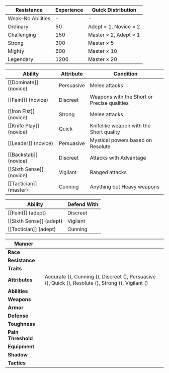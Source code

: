 | Resistance        | Experience | Quick Distribution    |
| ----------------- | ---------- | --------------------- |
| Weak–No Abilities | -          | -                     |
| Ordinary          | 50         | Adept × 1, Novice × 2 |
| Challenging       | 150        | Master × 2, Adept × 1 |
| Strong            | 300        | Master × 5            |
| Mighty            | 600        | Master × 10           |
| Legendary         | 1200       | Master × 20           |

| Ability                  | Attribute  | Condition                                   |
| ------------------------ | ---------- | ------------------------------------------- |
| [[Dominate]] (novice)    | Persuasive | Melee attacks                               |
| [[Feint]] (novice)       | Discreet   | Weapons with the Short or Precise qualities |
| [[Iron Fist]] (novice)   | Strong     | Melee attacks                               |
| [[Knife Play]] (novice)  | Quick      | Knifelike weapon with the Short quality     |
| [[Leader]] (novice)      | Persuasive | Mystical powers based on Resolute           |
| [[Backstab]] (novice)    | Discreet   | Attacks with Advantage                      |
| [[Sixth Sense]] (novice) | Vigilant   | Ranged attacks                              |
| [[Tactician]] (master)   | Cunning    | Anything but Heavy weapons                  |

| Ability                 | Defend With |
| ----------------------- | ----------- |
| [[Feint]] (adept)       | Discreet    |
| [[Sixth Sense]] (adept) | Vigilant    |
| [[Tactician]] (adept)   | Cunning     |

| **Manner**         |                                                                                                           |
| ------------------ | --------------------------------------------------------------------------------------------------------- |
| **Race**           |                                                                                                           |
| **Resistance**     |                                                                                                           |
| **Traits**         |                                                                                                           |
| **Attributes**     | Accurate  (), Cunning  (), Discreet  (), Persuasive  (), Quick  (), Resolute (), Strong  (), Vigilant  () |
| **Abilities**      |                                                                                                           |
| **Weapons**        |                                                                                                           |
| **Armor**          |                                                                                                           |
| **Defense**        |                                                                                                           |
| **Toughness**      |                                                                                                           |
| **Pain Threshold** |                                                                                                           |
| **Equipment**      |                                                                                                           |
| **Shadow**         |                                                                                                           |
| **Tactics**        |                                                                                                           |
